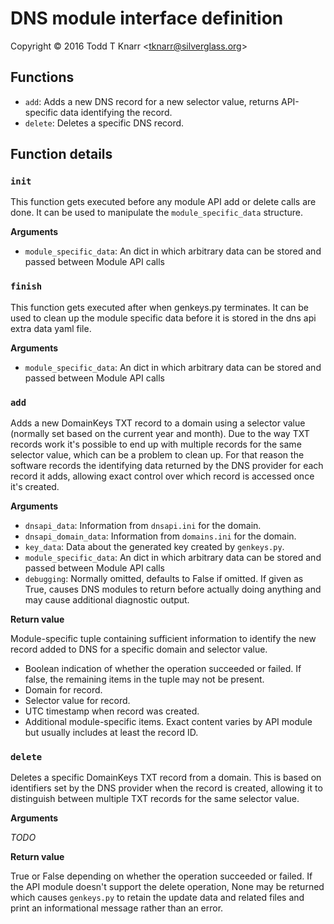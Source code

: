 # DNS module interface definition

Copyright &copy; 2016 Todd T Knarr &lt;tknarr@silverglass.org&gt;

## Functions

-   `add`: Adds a new DNS record for a new selector value, returns API-specific data
    identifying the record.
-   `delete`: Deletes a specific DNS record.

## Function details

### `init`

This function gets executed before any module API add or delete calls are done.
It can be used to manipulate the `module_specific_data` structure.

**Arguments**

-   `module_specific_data`: An dict in which arbitrary data can be stored and passed between
    Module API calls

### `finish`

This function gets executed after when genkeys.py terminates. It can be used to clean up
the module specific data before it is stored in the dns api extra data yaml file.

**Arguments**

-   `module_specific_data`: An dict in which arbitrary data can be stored and passed between
    Module API calls

### `add`

Adds a new DomainKeys TXT record to a domain using a selector value (normally set based on
the current year and month). Due to the way TXT records work it's possible to end up with
multiple records for the same selector value, which can be a problem to clean up. For that
reason the software records the identifying data returned by the DNS provider for each
record it adds, allowing exact control over which record is accessed once it's created.

**Arguments**

-   `dnsapi_data`: Information from `dnsapi.ini` for the domain.
-   `dnsapi_domain_data`: Information from `domains.ini` for the domain.
-   `key_data`: Data about the generated key created by `genkeys.py`.
-   `module_specific_data`: An dict in which arbitrary data can be stored and passed between
    Module API calls
-   `debugging`: Normally omitted, defaults to False if omitted. If given as True, causes
    DNS modules to return before actually doing anything and may cause additional diagnostic
    output.

**Return value**

Module-specific tuple containing sufficient information to identify the new record added
to DNS for a specific domain and selector value.

-   Boolean indication of whether the operation succeeded or failed. If false, the remaining
    items in the tuple may not be present.
-   Domain for record.
-   Selector value for record.
-   UTC timestamp when record was created.
-   Additional module-specific items. Exact content varies by API module but usually includes
    at least the record ID.

### `delete`

Deletes a specific DomainKeys TXT record from a domain. This is based on identifiers set
by the DNS provider when the record is created, allowing it to distinguish between multiple
TXT records for the same selector value.

**Arguments**

*TODO*

**Return value**

True or False depending on whether the operation succeeded or failed. If the API module doesn't
support the delete operation, None may be returned which causes `genkeys.py` to retain the
update data and related files and print an informational message rather than an error.
